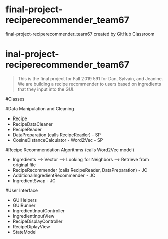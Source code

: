# final-project-reciperecommender_team67
final-project-reciperecommender_team67 created by GitHub Classroom

# inal-project-reciperecommender_team67

> This is the final project for Fall 2019 591 for Dan, Sylvain, and Jeanine.
> We are building a recipe recommender to users based on ingredients that they
> input into the GUI. 

#Classes


#Data Manipulation and Cleaning

- Recipe
- RecipeDataCleaner
- RecipeReader
- DataPreparation (calls RecipeReader) - SP
- CosineDistanceCalculator - Word2Vec - SP

#Recipe Recommendation Algorithms (calls Word2Vec model)

- Ingredients --> Vector --> Looking for Neighbors --> Retrieve 
from original file
- RecipeRecommender (calls RecipeReader, DataPreparation) - JC
- AdditionalIngredientRecommender - JC  
- IngredientSwap - JC 

#User Interface

- GUIHelpers
- GUIRunner
- IngredientInputController
- IngredientInputView 
- RecipeDisplayController
- RecipeDiplayView
- StateModel


